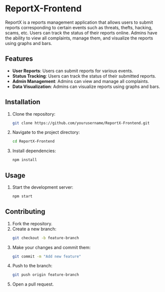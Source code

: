 # ReportX-Frontend

ReportX is a reports management application that allows users to submit reports corresponding to certain events such as threats, thefts, hacking, scams, etc. Users can track the status of their reports online. Admins have the ability to view all complaints, manage them, and visualize the reports using graphs and bars.

## Features

- **User Reports**: Users can submit reports for various events.
- **Status Tracking**: Users can track the status of their submitted reports.
- **Admin Management**: Admins can view and manage all complaints.
- **Data Visualization**: Admins can visualize reports using graphs and bars.

## Installation

1. Clone the repository:
    ```bash
    git clone https://github.com/yourusername/ReportX-Frontend.git
    ```
2. Navigate to the project directory:
    ```bash
    cd ReportX-Frontend
    ```
3. Install dependencies:
    ```bash
    npm install
    ```

## Usage

1. Start the development server:
    ```bash
    npm start
    ```

## Contributing

1. Fork the repository.
2. Create a new branch:
    ```bash
    git checkout -b feature-branch
    ```
3. Make your changes and commit them:
    ```bash
    git commit -m "Add new feature"
    ```
4. Push to the branch:
    ```bash
    git push origin feature-branch
    ```
5. Open a pull request.